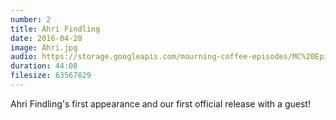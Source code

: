 ```yaml
---
number: 2
title: Ahri Findling
date: 2016-04-20
image: Ahri.jpg
audio: https://storage.googleapis.com/mourning-coffee-episodes/MC%20Episode%203%20-%20Ahri%20Findling.mp3
duration: 44:08
filesize: 63567829
---
```


Ahri Findling's first appearance and our first official release with a guest!
